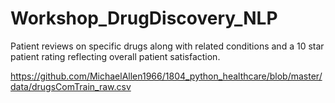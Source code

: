 # Workshop_DrugDiscovery_NLP
Patient reviews on specific drugs along with related conditions and a 10 star patient rating reflecting overall patient satisfaction.

https://github.com/MichaelAllen1966/1804_python_healthcare/blob/master/data/drugsComTrain_raw.csv
